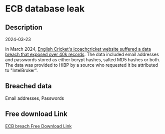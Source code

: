 # ECB database leak

## Description

2024-03-23

In March 2024, <a href="https://www.thecricketer.com/Topics/grassroots/ecb_issue_warning_to_users_of_online_coaching_platform_following_data_breach.html" target="_blank" rel="noopener">English Cricket's icoachcricket website suffered a data breach that exposed over 40k records</a>. The data included email addresses and passwords stored as either bcrypt hashes, salted MD5 hashes or both. The data was provided to HIBP by a source who requested it be attributed to &quot;IntelBroker&quot;.

## Breached data

Email addresses, Passwords

## Free download Link

[ECB breach Free Download Link](https://tinyurl.com/2b2k277t)